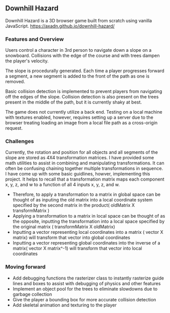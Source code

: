 ## Downhill Hazard
Downhill Hazard is a 3D browser game built from scratch using vanilla JavaScript.
https://axadn.github.io/downhill-hazard/

### Features and Overview
Users control a character in 3rd person to navigate down a slope on a snowboard.
Collisions with the edge of the course and with trees dampen the player's velocity.

The slope is procedurally generated. Each time a player progresses forward a segment,
a new segment is added to the front of the path as one is removed.

Basic collision detection is implemented to prevent players from navigating off the edges of the slope.
Collision detection is also present on the trees present in the middle of the path, but it is currently shaky at best.

The game does not currently utilize a back end. Testing on a local machine with textures enabled, however,
requires setting up a server due to the browser treating loading an image from a local file path as a cross-origin request.

### Challenges
Currently, the rotation and position for all objects and all segments of the slope are stored as 4X4 transformation matrices. I have provided some math utilities to assist in combining and manipulating transformations. It can often be confusing chaining together multiple transformations in sequence. I have
come up with some basic guidlines, howver, implementing this project.
It helps to recall that a transformation matrix maps each component x, y, z, and w to a function of all 4 inputs x, y, z, and w.
- Therefore, to apply a transformation to a matrix in global space can be thought of as inputing the old matrix into a local coordinate system specified by the second matrix in the product( oldMatrix X transformMatrix )
- Applying a transformation to a matrix in local space can be thought of as the opposite, inputting the transformation into a local space specified by the original matrix ( transformMatrix X oldMatrix)
- Inputting a vector representing local coordinates into a matrix ( vector X matrix) will transform that vector into global coordinates
- Inputting a vector representing global coordinates into the inverse of a matrix( vector X matrix^-1) will transform that vector into local coordinates

### Moving forward
- Add debugging functions the rasterizer class to instantly rasterize guide lines and boxes to
assist with debugging of physics and other features
- Implement an object pool for the trees to eliminate slowdowns due to garbage collection
- Give the player a bounding box for more accurate collision detection
- Add skeletal animation and texturing to the player
